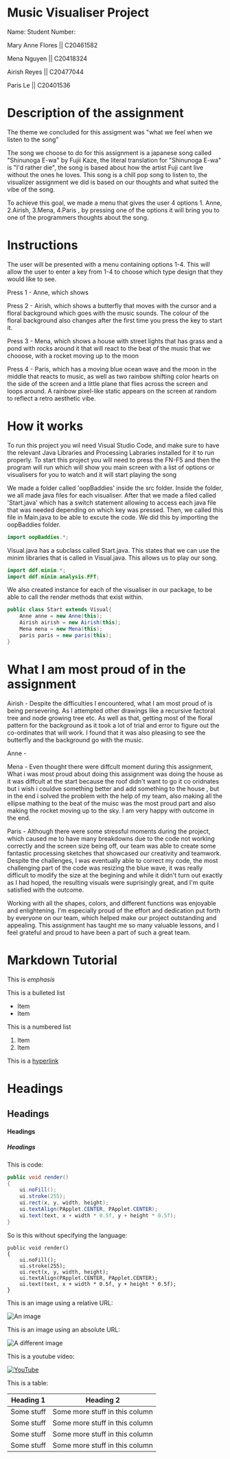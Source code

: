 # Music Visualiser Project

Name:			Student Number:  

Mary Anne Flores || C20461582

Mena Nguyen		 || C20418324

Airish Reyes	 || C20477044

Paris Le		 || C20401536



# Description of the assignment

The theme we concluded for this assigment was "what we feel when we listen to the song" 


The song we choose to do for this assignment is a japanese song called "Shinunoga E-wa" by Fujii Kaze, the literal translation for "Shinunoga E-wa" is "I'd rather die", the song is based about how the artist Fuji cant live without the ones he loves. This song is a chill pop song to listen to, the visualizer assignment we did is based on our thoughts and what suited the vibe of the song.


To achieve this goal, we made a menu that gives the user 4 options 1. Anne, 2.Airish, 3.Mena, 4.Paris , by pressing one of the options it will bring you to one of the programmers thoughts about the song. 


# Instructions

The user will be presented with a menu containing options 1-4. This will allow the user to enter a key from 1-4 to choose which type design that they would like to see.

Press 1 - Anne, which shows 

Press 2 - Airish, which shows a butterfly that moves with the cursor and a floral background which goes with the music sounds. The colour of the floral background also changes after the first time you press the key to start it.

Press 3 - Mena, which shows a house with street lights that has grass and a pond with rocks around it that will react to the beat of the music that we chooose, with a rocket moving up to the moon

Press 4 - Paris, which has a moving blue ocean wave and the moon in the middle that reacts to music, as well as two rainbow shifting color hearts on the side of the screen and a little plane that flies across the screen and loops around. A rainbow pixel-like static appears on the screen at random to reflect a retro aesthetic vibe. 

# How it works

To run this project you wil need Visual Studio Code, and make sure to have the relevant Java Libraries and Processing Labraries installed for it to run
properly. To start this project you will need to press the FN-F5 and then the program will run which will show you main screen with a list of options
or visualisers for you to watch and it will start playing the song

We made a folder called 'oopBaddies' inside the src folder. Inside the folder, we all made java files for each visualiser. After that we made a
filed called 'Start.java' which has a switch statement allowing to access each java file that was needed depending on which key was pressed. Then, we called this file in Main.java to be able to excute the code. We did this by importing the oopBaddies folder.

```Java
import oopBaddies.*;

```
Visual.java has a subclass called Start.java. This states that we can use the minim libraries that is called in Visual.java. This allows us to play our song.

```Java
import ddf.minim.*;
import ddf.minim.analysis.FFT;

```

We also created instance for each of the visualiser in our package, to be able to call the render methods that exist within.

```Java
public class Start extends Visual{
    Anne anne = new Anne(this);
    Airish airish = new Airish(this);
    Mena mena = new Mena(this);
    paris paris = new paris(this);
}
```




# What I am most proud of in the assignment

Airish - Despite the difficulties I encountered, what I am most proud of is being persevering. As I attempted other drawings like a recursive factoral tree and node growing tree etc. As well as that, getting most of the floral pattern for the background as it took a lot of trial and error to figure out the co-ordinates that will work. I found that it was also pleasing to see the butterfly and the background go with the music.

Anne - 

Mena - Even thought there were diffcult moment during this assignment, What i was most proud about doing this assignment was doing the house as it was diffcult at the start because the roof didn't want to go it co oridnates but i wish i couldve something better and add something to the house , but in the end i solved the problem with the help of my team, also making all the ellipse mathing to the beat of the muisc was the most proud part and also making the rocket moving up to the sky. I am very happy with outcome in the end.

Paris - Although there were some stressful moments during the project, which caused me to have many breakdowns due to the code not working correctly and the screen size being off, our team was able to create some fantastic processing sketches that showcased our creativity and teamwork. Despite the challenges, I was eventually able to correct my code, the most challenging part of the code was resizing the blue wave, it was really difficult to modify the size at the begining and while it didn't turn out exactly as I had hoped, the resulting visuals were suprisingly great, and I'm quite satisfied with the outcome.

Working with all the shapes, colors, and different functions was enjoyable and enlightening. I'm especially proud of the effort and dedication put forth by everyone on our team, which helped make our project outstanding and appealing. This assignment has taught me so many valuable lessons, and I feel grateful and proud to have been a part of such a great team. 

# Markdown Tutorial

This is *emphasis*

This is a bulleted list

- Item
- Item

This is a numbered list

1. Item
1. Item

This is a [hyperlink](http://bryanduggan.org)

# Headings
## Headings
#### Headings
##### Headings

This is code:

```Java
public void render()
{
	ui.noFill();
	ui.stroke(255);
	ui.rect(x, y, width, height);
	ui.textAlign(PApplet.CENTER, PApplet.CENTER);
	ui.text(text, x + width * 0.5f, y + height * 0.5f);
}
```

So is this without specifying the language:

```
public void render()
{
	ui.noFill();
	ui.stroke(255);
	ui.rect(x, y, width, height);
	ui.textAlign(PApplet.CENTER, PApplet.CENTER);
	ui.text(text, x + width * 0.5f, y + height * 0.5f);
}
```

This is an image using a relative URL:

![An image](images/p8.png)

This is an image using an absolute URL:

![A different image](https://bryanduggandotorg.files.wordpress.com/2019/02/infinite-forms-00045.png?w=595&h=&zoom=2)

This is a youtube video:

[![YouTube](http://img.youtube.com/vi/J2kHSSFA4NU/0.jpg)](https://www.youtube.com/watch?v=J2kHSSFA4NU)

This is a table:

| Heading 1 | Heading 2 |
|-----------|-----------|
|Some stuff | Some more stuff in this column |
|Some stuff | Some more stuff in this column |
|Some stuff | Some more stuff in this column |
|Some stuff | Some more stuff in this column |

